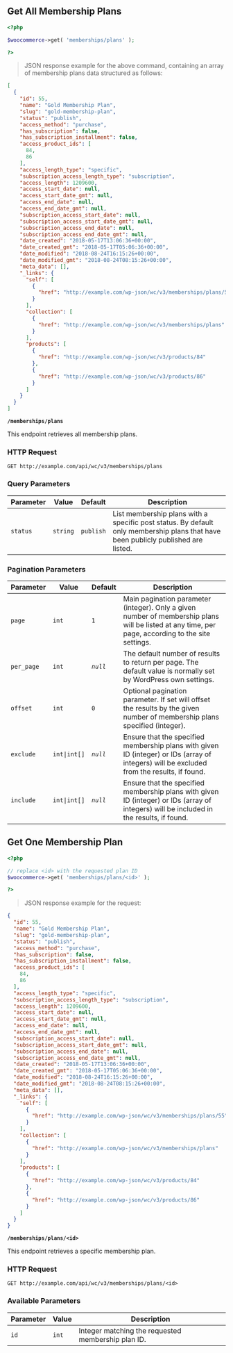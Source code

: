 ## Get All Membership Plans

```php
<?php 

$woocommerce->get( 'memberships/plans' ); 

?>
```

> JSON response example for the above command, containing an array of membership plans data structured as follows:

```json
[
  {
    "id": 55,
    "name": "Gold Membership Plan",
    "slug": "gold-membership-plan",
    "status": "publish",
    "access_method": "purchase",
    "has_subscription": false,
    "has_subscription_installment": false,
    "access_product_ids": [
      84,
      86
    ],
    "access_length_type": "specific",
    "subscription_access_length_type": "subscription",
    "access_length": 1209600,
    "access_start_date": null,
    "access_start_date_gmt": null,
    "access_end_date": null,
    "access_end_date_gmt": null,
    "subscription_access_start_date": null,
    "subscription_access_start_date_gmt": null,
    "subscription_access_end_date": null,
    "subscription_access_end_date_gmt": null,
    "date_created": "2018-05-17T13:06:36+00:00",
    "date_created_gmt": "2018-05-17T05:06:36+00:00",
    "date_modified": "2018-08-24T16:15:26+00:00",
    "date_modified_gmt": "2018-08-24T08:15:26+00:00",
    "meta_data": [],
    "_links": {
      "self": [
        {
          "href": "http://example.com/wp-json/wc/v3/memberships/plans/55"
        }
      ],
      "collection": [
        {
          "href": "http://example.com/wp-json/wc/v3/memberships/plans"
        }
      ],
      "products": [
        {
          "href": "http://example.com/wp-json/wc/v3/products/84"  
        },
        {
          "href": "http://example.com/wp-json/wc/v3/products/86"
        }
      ]
    }
  }
]
```

**`/memberships/plans`**

This endpoint retrieves all membership plans.

### HTTP Request

`GET http://example.com/api/wc/v3/memberships/plans`

### Query Parameters

Parameter      | Value                                   | Default   | Description
-------------- | ----------------------------------------| --------- | ------------
`status`       | <code>string</code>                     | `publish` | List membership plans with a specific post status. By default only membership plans that have been publicly published are listed.

### Pagination Parameters

Parameter      | Value                                   | Default   | Description
-------------- | ----------------------------------------| --------- | ------------
`page`         | <code>int</code>                        | `1`       | Main pagination parameter (integer). Only a given number of membership plans will be listed at any time, per page, according to the site settings.
`per_page`     | <code>int</code>                        | _`null`_  | The default number of results to return per page. The default value is normally set by WordPress own settings.
`offset`       | <code>int</code>                        | `0`       | Optional pagination parameter. If set will offset the results by the given number of membership plans specified (integer).
`exclude`      | <code>int&#124;int[]</code>             | _`null`_  | Ensure that the specified membership plans with given ID (integer) or IDs (array of integers) will be excluded from the results, if found.
`include`      | <code>int&#124;int[]</code>             | _`null`_  | Ensure that the specified membership plans with given ID (integer) or IDs (array of integers) will be included in the results, if found.

## Get One Membership Plan

```php
<?php 

// replace <id> with the requested plan ID
$woocommerce->get( 'memberships/plans/<id>' ); 

?>
```

> JSON response example for the request:

```json
{
  "id": 55,
  "name": "Gold Membership Plan",
  "slug": "gold-membership-plan",
  "status": "publish",
  "access_method": "purchase",
  "has_subscription": false,
  "has_subscription_installment": false,
  "access_product_ids": [
    84,
    86
  ],
  "access_length_type": "specific",
  "subscription_access_length_type": "subscription",
  "access_length": 1209600,
  "access_start_date": null,
  "access_start_date_gmt": null,
  "access_end_date": null,
  "access_end_date_gmt": null,
  "subscription_access_start_date": null,
  "subscription_access_start_date_gmt": null,
  "subscription_access_end_date": null,
  "subscription_access_end_date_gmt": null,
  "date_created": "2018-05-17T13:06:36+00:00",
  "date_created_gmt": "2018-05-17T05:06:36+00:00",
  "date_modified": "2018-08-24T16:15:26+00:00",
  "date_modified_gmt": "2018-08-24T08:15:26+00:00",
  "meta_data": [],
  "_links": {
    "self": [
      {
        "href": "http://example.com/wp-json/wc/v3/memberships/plans/55"
      }
    ],
    "collection": [
      {
        "href": "http://example.com/wp-json/wc/v3/memberships/plans"
      }
    ],
    "products": [
      {
        "href": "http://example.com/wp-json/wc/v3/products/84"  
      },
      {
        "href": "http://example.com/wp-json/wc/v3/products/86"
      }
    ]
  }
}
```

**`/memberships/plans/<id>`**

This endpoint retrieves a specific membership plan.

### HTTP Request

`GET http://example.com/api/wc/v3/memberships/plans/<id>`

### Available Parameters

Parameter | Value             | Description
--------- | ----------------- | ------------
`id`      | <code>int</code>  | Integer matching the requested membership plan ID.
